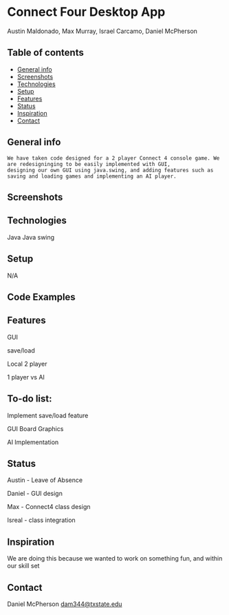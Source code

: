 # Connect Four Desktop App
Austin Maldonado, Max Murray, Israel Carcamo, Daniel McPherson

## Table of contents
* [General info](#general-info)
* [Screenshots](#screenshots)
* [Technologies](#technologies)
* [Setup](#setup)
* [Features](#features)
* [Status](#status)
* [Inspiration](#inspiration)
* [Contact](#contact)

## General info
	We have taken code designed for a 2 player Connect 4 console game. We are redesigninging to be easily implemented with GUI, 
	designing our own GUI using java.swing, and adding features such as saving and loading games and implementing an AI player.
## Screenshots


## Technologies
Java
Java swing

## Setup
N/A

## Code Examples


## Features
GUI

save/load

Local 2 player

1 player vs AI

## To-do list:
Implement save/load feature

GUI Board Graphics

AI Implementation

## Status
Austin - Leave of Absence

Daniel - GUI design

Max - Connect4 class design

Isreal - class integration


## Inspiration
We are doing this because we wanted to work on something fun, and within our skill set

## Contact

Daniel McPherson dam344@txstate.edu 